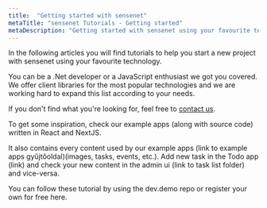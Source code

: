 ```yaml
---
title:  "Getting started with sensenet"
metaTitle: "sensenet Tutorials - Getting started"
metaDescription: "Getting started with sensenet using your favourite technology."
---
```

 
In the following articles you will find tutorials to help you start a new project with sensenet using your favourite technology.

You can be a .Net developer or a JavaScript enthusiast we got you covered. We offer client libraries for the most popular technologies and we are working hard to expand this list according to your needs.

If you don't find what you're looking for, feel free to [contact us](https://www.sensenet.com/contact-us).

To get some inspiration, check our example apps (along with source code) written in React and NextJS.

It also contains every content used by our example apps (link to example apps gyűjtőoldal)(images, tasks, events, etc.). Add new task in the Todo app (link) and check your new content in the admin ui (link to task list folder) and vice-versa.

You can follow these tutorial by using the dev.demo repo or register your own for free here.
